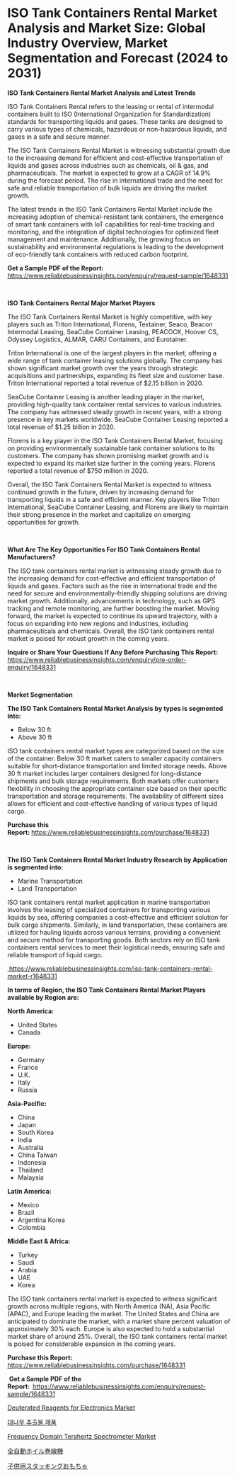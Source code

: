 <p><h1>ISO Tank Containers Rental Market Analysis and Market Size: Global Industry Overview, Market Segmentation and Forecast (2024 to 2031)</h1></p><p><strong>ISO Tank Containers Rental Market Analysis and Latest Trends</strong></p>
<p><p>ISO Tank Containers Rental refers to the leasing or rental of intermodal containers built to ISO (International Organization for Standardization) standards for transporting liquids and gases. These tanks are designed to carry various types of chemicals, hazardous or non-hazardous liquids, and gases in a safe and secure manner.</p><p>The ISO Tank Containers Rental Market is witnessing substantial growth due to the increasing demand for efficient and cost-effective transportation of liquids and gases across industries such as chemicals, oil & gas, and pharmaceuticals. The market is expected to grow at a CAGR of 14.9% during the forecast period. The rise in international trade and the need for safe and reliable transportation of bulk liquids are driving the market growth.</p><p>The latest trends in the ISO Tank Containers Rental Market include the increasing adoption of chemical-resistant tank containers, the emergence of smart tank containers with IoT capabilities for real-time tracking and monitoring, and the integration of digital technologies for optimized fleet management and maintenance. Additionally, the growing focus on sustainability and environmental regulations is leading to the development of eco-friendly tank containers with reduced carbon footprint.</p></p>
<p><strong>Get a Sample PDF of the Report:&nbsp;</strong> <a href="https://www.reliablebusinessinsights.com/enquiry/request-sample/1648331">https://www.reliablebusinessinsights.com/enquiry/request-sample/1648331</a></p>
<p>&nbsp;</p>
<p><strong>ISO Tank Containers Rental Major Market Players</strong></p>
<p><p>The ISO Tank Containers Rental Market is highly competitive, with key players such as Triton International, Florens, Textainer, Seaco, Beacon Intermodal Leasing, SeaCube Container Leasing, PEACOCK, Hoover CS, Odyssey Logistics, ALMAR, CARU Containers, and Eurotainer.</p><p>Triton International is one of the largest players in the market, offering a wide range of tank container leasing solutions globally. The company has shown significant market growth over the years through strategic acquisitions and partnerships, expanding its fleet size and customer base. Triton International reported a total revenue of $2.15 billion in 2020.</p><p>SeaCube Container Leasing is another leading player in the market, providing high-quality tank container rental services to various industries. The company has witnessed steady growth in recent years, with a strong presence in key markets worldwide. SeaCube Container Leasing reported a total revenue of $1.25 billion in 2020.</p><p>Florens is a key player in the ISO Tank Containers Rental Market, focusing on providing environmentally sustainable tank container solutions to its customers. The company has shown promising market growth and is expected to expand its market size further in the coming years. Florens reported a total revenue of $750 million in 2020.</p><p>Overall, the ISO Tank Containers Rental Market is expected to witness continued growth in the future, driven by increasing demand for transporting liquids in a safe and efficient manner. Key players like Triton International, SeaCube Container Leasing, and Florens are likely to maintain their strong presence in the market and capitalize on emerging opportunities for growth.</p></p>
<p>&nbsp;</p>
<p><strong>What Are The Key Opportunities For ISO Tank Containers Rental Manufacturers?</strong></p>
<p><p>The ISO tank containers rental market is witnessing steady growth due to the increasing demand for cost-effective and efficient transportation of liquids and gases. Factors such as the rise in international trade and the need for secure and environmentally-friendly shipping solutions are driving market growth. Additionally, advancements in technology, such as GPS tracking and remote monitoring, are further boosting the market. Moving forward, the market is expected to continue its upward trajectory, with a focus on expanding into new regions and industries, including pharmaceuticals and chemicals. Overall, the ISO tank containers rental market is poised for robust growth in the coming years.</p></p>
<p><strong>Inquire or Share Your Questions If Any Before Purchasing This Report:</strong> <a href="https://www.reliablebusinessinsights.com/enquiry/pre-order-enquiry/1648331">https://www.reliablebusinessinsights.com/enquiry/pre-order-enquiry/1648331</a></p>
<p>&nbsp;</p>
<p><strong>Market Segmentation</strong></p>
<p><strong>The ISO Tank Containers Rental Market Analysis by types is segmented into:</strong></p>
<p><ul><li>Below 30 ft</li><li>Above 30 ft</li></ul></p>
<p><p>ISO tank containers rental market types are categorized based on the size of the container. Below 30 ft market caters to smaller capacity containers suitable for short-distance transportation and limited storage needs. Above 30 ft market includes larger containers designed for long-distance shipments and bulk storage requirements. Both markets offer customers flexibility in choosing the appropriate container size based on their specific transportation and storage requirements. The availability of different sizes allows for efficient and cost-effective handling of various types of liquid cargo.</p></p>
<p><strong>Purchase this Report:&nbsp;</strong><a href="https://www.reliablebusinessinsights.com/purchase/1648331">https://www.reliablebusinessinsights.com/purchase/1648331</a></p>
<p>&nbsp;</p>
<p><strong>The ISO Tank Containers Rental Market Industry Research by Application is segmented into:</strong></p>
<p><ul><li>Marine Transportation</li><li>Land Transportation</li></ul></p>
<p><p>ISO tank containers rental market application in marine transportation involves the leasing of specialized containers for transporting various liquids by sea, offering companies a cost-effective and efficient solution for bulk cargo shipments. Similarly, in land transportation, these containers are utilized for hauling liquids across various terrains, providing a convenient and secure method for transporting goods. Both sectors rely on ISO tank containers rental services to meet their logistical needs, ensuring safe and reliable transport of liquid cargo.</p></p>
<p><a href="https://www.reliablebusinessinsights.com/iso-tank-containers-rental-market-r1648331">&nbsp;https://www.reliablebusinessinsights.com/iso-tank-containers-rental-market-r1648331</a></p>
<p><strong>In terms of Region, the ISO Tank Containers Rental Market Players available by Region are:</strong></p>
<p>
    <p> <strong> North America: </strong>
        <ul>
            <li>United States</li>
            <li>Canada</li>
        </ul>
        </p> 
    <p> <strong> Europe: </strong>
        <ul>
            <li>Germany</li>
            <li>France</li>
            <li>U.K.</li>
            <li>Italy</li>
            <li>Russia</li>
        </ul>
        </p> 
    <p> <strong> Asia-Pacific: </strong>
        <ul>
            <li>China</li>
            <li>Japan</li>
            <li>South Korea</li>
            <li>India</li>
            <li>Australia</li>
            <li>China Taiwan</li>
            <li>Indonesia</li>
            <li>Thailand</li>
            <li>Malaysia</li>
        </ul>
        </p> 
    <p> <strong> Latin America: </strong>
        <ul>
            <li>Mexico</li>
            <li>Brazil</li>
            <li>Argentina Korea</li>
            <li>Colombia</li>
        </ul>
        </p> 
    <p> <strong> Middle East & Africa: </strong>
        <ul>
            <li>Turkey</li>
            <li>Saudi</li>
            <li>Arabia</li>
            <li>UAE</li>
            <li>Korea</li>
        </ul>
    </p>
    </p>
<p><p>The ISO tank containers rental market is expected to witness significant growth across multiple regions, with North America (NA), Asia Pacific (APAC), and Europe leading the market. The United States and China are anticipated to dominate the market, with a market share percent valuation of approximately 30% each. Europe is also expected to hold a substantial market share of around 25%. Overall, the ISO tank containers rental market is poised for considerable expansion in the coming years.</p></p>
<p><strong>Purchase this Report: </strong><a href="https://www.reliablebusinessinsights.com/purchase/1648331">https://www.reliablebusinessinsights.com/purchase/1648331</a></p>
<p>&nbsp;<strong>Get a Sample PDF of the Report:&nbsp;&nbsp;</strong><a href="https://www.reliablebusinessinsights.com/enquiry/request-sample/1648331">https://www.reliablebusinessinsights.com/enquiry/request-sample/1648331</a></p>
<p><strong></strong></p>
<p><p><a href="https://github.com/Alonsoolds3wq1d81czn8rbol/Market-Research-Report-List-2/blob/main/deuterated-reagents-for-electronics-market.md">Deuterated Reagents for Electronics Market</a></p><p><a href="https://github.com/kein8762/Market-Research-Report-List-1/blob/main/7092137103633.md">대나무 추출물 제품</a></p><p><a href="https://github.com/yemakinde/Market-Research-Report-List-3/blob/main/frequency-domain-terahertz-spectrometer-market.md">Frequency Domain Terahertz Spectrometer Market</a></p><p><a href="https://github.com/charm854/Market-Research-Report-List-1/blob/main/6232148108750.md">全自動ホイル巻線機</a></p><p><a href="https://github.com/LeanneBruen2023/Market-Research-Report-List-2/blob/main/1909889108749.md">子供用スタッキングおもちゃ</a></p></p>